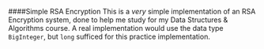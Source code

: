 ####Simple RSA Encryption
This is a *very* simple implementation of an RSA Encryption system, done to help me study for my Data Structures & Algorithms course. A real implementation would use the data type `BigInteger`, but `long` sufficed for this practice implementation.
